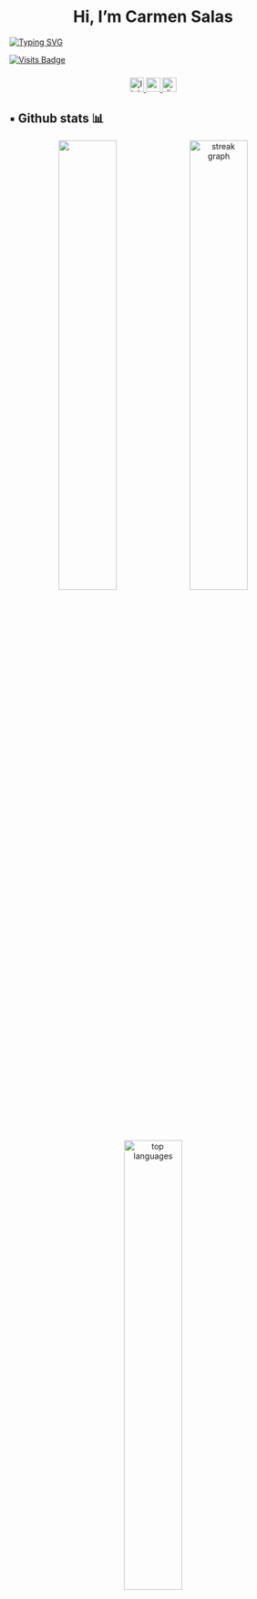 ###

**<h1 align="center"> Hi, I’m Carmen Salas </h1>**


[![Typing SVG](https://readme-typing-svg.herokuapp.com?font=Playfair+Display&size=24&weight=700&color=7FFFD4&background=0D1117&center=true&vCenter=true&width=500&lines=👋+¡Bienvenido+a+mi+perfil+de+Github!;👩🏻‍🦱+Hola,+soy+Carmen+Salas;💻+developer+Java+Back-End;🐍+Aprendiendo+Python)](https://git.io/typing-svg)

[![Visits Badge](https://badges.pufler.dev/visits/CarmSC/CarmSC)](https:braydoncoyer.dev)



###

<div align="center">
  <a href="https://www.linkedin.com/in/carmen-salas-87578964/" target="_blank">
    <img src="https://img.shields.io/static/v1?message=LinkedIn&logo=linkedin&label=&color=0077B5&logoColor=white&labelColor=&style=for-the-badge" height="25" alt="linkedin logo" />
  </a>
  <a href="mailto:carmencabrera2035@gmail.com" target="_blank">
    <img src="https://img.shields.io/static/v1?message=Gmail&logo=gmail&label=&color=D14836&logoColor=white&labelColor=&style=for-the-badge" height="25" alt="gmail logo" />
  </a>
  <a href="https://discord.com/users/Carmen.SC" target="_blank">
    <img src="https://img.shields.io/static/v1?message=Discord&logo=discord&label=&color=7289DA&logoColor=white&labelColor=&style=for-the-badge" height="25" alt="discord logo" />
  </a>
</div>

###


## ▪️ Github stats 📊

<div align="center">

<img src="https://github-readme-stats.vercel.app/api?username=CarmSC8&theme=tokyonight&show_icons=true&hide_border=false&count_private=true" width="45%" />
<img src="https://github-readme-streak-stats.herokuapp.com/?user=CarmSC&theme=tokyonight&hide_border=false" width="45%" alt="streak graph" />
<img src="https://github-readme-stats.vercel.app/api/top-langs/?username=CarmSC&theme=tokyonight&layout=compact&hide_border=false" width="45%" alt="top languages" />

</div>
